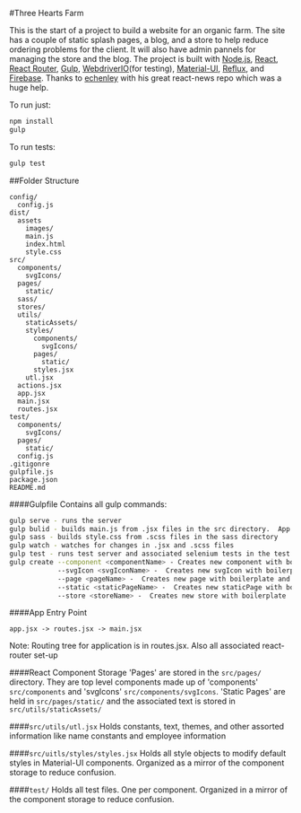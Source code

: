 #Three Hearts Farm

This is the start of a project to build a website for an organic farm.  The site has a couple of static splash pages, a blog, and a store to help reduce ordering problems for the client.  It will also have admin pannels for managing the store and the blog.  The project is built with [Node.js](https://nodejs.org/), [React](http://facebook.github.io/react/), [React Router](http://rackt.github.io/react-router/), [Gulp](http://gulpjs.com/), [WebdriverIO](http://webdriver.io/)(for testing), [Material-UI](http://material-ui.com/#/), [Reflux](https://github.com/reflux/refluxjs), and  [Firebase](https://www.firebase.com/).  Thanks to [echenley](https://github.com/echenley/react-news) with his great react-news repo which was a huge help.  

To run just:
```bash
npm install
gulp
```

To run tests:
```bash
gulp test
```

##Folder Structure

```
config/
  config.js
dist/
  assets
    images/
    main.js
    index.html
    style.css
src/
  components/
    svgIcons/
  pages/
    static/
  sass/
  stores/
  utils/
    staticAssets/
    styles/
      components/
        svgIcons/
      pages/
        static/
      styles.jsx
    utl.jsx
  actions.jsx
  app.jsx
  main.jsx
  routes.jsx
test/
  components/
    svgIcons/
  pages/
    static/
  config.js
.gitigonre
gulpfile.js
package.json
README.md
```
####Gulpfile
Contains all gulp commands:
```bash
gulp serve - runs the server
gulp bulid - builds main.js from .jsx files in the src directory.  App entry point is app.jsx -> routes.jsx -> main.jsx
gulp sass - builds style.css from .scss files in the sass directory
gulp watch - watches for changes in .jsx and .scss files
gulp test - runs test server and associated selenium tests in the test directory
gulp create --component <componentName> - Creates new component with boilerplate and associated test and styles file
            --svgIcon <svgIconName> -  Creates new svgIcon with boilerplate and associated test and styles file
            --page <pageName> -  Creates new page with boilerplate and associated test and styles file
            --static <staticPageName> -  Creates new staticPage with boilerplate and associated test and styles file
            --store <storeName> -  Creates new store with boilerplate
```
####App Entry Point
```
app.jsx -> routes.jsx -> main.jsx
```
Note: Routing tree for application is in routes.jsx.  Also all associated react-router set-up

####React Component Storage
'Pages' are stored in the <code>src/pages/</code> directory.  They are top level components made up of 'components' <code>src/components</code> and 'svgIcons' <code>src/components/svgIcons</code>.  'Static Pages' are held in <code>src/pages/static/</code> and the associated text is stored in <code>src/utils/staticAssets/</code>

####<code>src/utils/utl.jsx</code>
Holds constants, text, themes, and other assorted information like name constants and employee information

####<code>src/uitls/styles/styles.jsx</code>
Holds all style objects to modify default styles in Material-UI components.  Organized as a mirror of the component storage to reduce confusion.

####<code>test/</code>
Holds all test files.  One per component.  Organized in a mirror of the component storage to reduce confusion.
